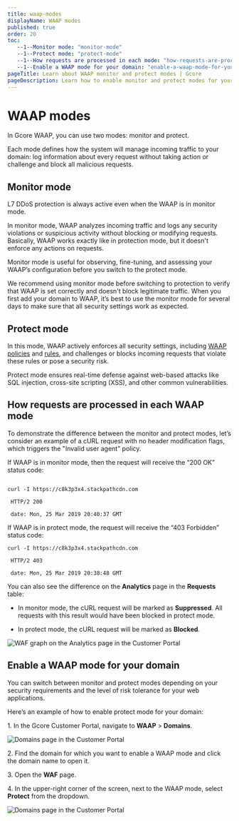 ```yaml
---
title: waap-modes
displayName: WAAP modes
published: true
order: 20
toc:
   --1--Monitor mode: "monitor-mode"
   --1--Protect mode: "protect-mode"
   --1--How requests are processed in each mode: "how-requests-are-processed-in-each-waap-mode"
   --1--Enable a WAAP mode for your domain: "enable-a-waap-mode-for-your-domain" 
pageTitle: Learn about WAAP monitor and protect modes | Gcore
pageDescription: Learn how to enable monitor and protect modes for your domain.
---
```

# WAAP modes

In Gcore WAAP, you can use two modes: monitor and protect.  

Each mode defines how the system will manage incoming traffic to your domain: log information about every request without taking action or challenge and block all malicious requests. 

## Monitor mode

<alert-element type="info" title="Info">
 
L7 DDoS protection is always active even when the WAAP is in monitor mode.

</alert-element>

In monitor mode, WAAP analyzes incoming traffic and logs any security violations or suspicious activity without blocking or modifying requests. Basically, WAAP works exactly like in protection mode, but it doesn't enforce any actions on requests.  

Monitor mode is useful for observing, fine-tuning, and assessing your WAAP’s configuration before you switch to the protect mode.  

<alert-element type="tip" title="Tip">
 
We recommend using monitor mode before switching to protection to verify that WAAP is set correctly and doesn't block legitimate traffic.
When you first add your domain to WAAP, it’s best to use the monitor mode for several days to make sure that all security settings work as expected. 

</alert-element>

## Protect mode 

In this mode, WAAP actively enforces all security settings, including <a href="https://gcore.com/docs/waap/waf-policies" target="_blank">WAAP policies</a> and <a href="https://gcore.com/docs/waap/waap-rules" target="_blank">rules</a>, and challenges or blocks incoming requests that violate these rules or pose a security risk.  

Protect mode ensures real-time defense against web-based attacks like SQL injection, cross-site scripting (XSS), and other common vulnerabilities. 

## How requests are processed in each WAAP mode

To demonstrate the difference between the monitor and protect modes, let’s consider an example of a cURL request with no header modification flags, which triggers the "Invalid user agent" policy. 

If WAAP is in monitor mode, then the request will receive the “200 OK” status code: 

```

curl -I https://c8k3p3x4.stackpathcdn.com 

 HTTP/2 200 

 date: Mon, 25 Mar 2019 20:40:37 GMT 
``` 

If WAAP is in protect mode, the request will receive the “403 Forbidden” status code: 

```
curl -I https://c8k3p3x4.stackpathcdn.com 

 HTTP/2 403  

 date: Mon, 25 Mar 2019 20:38:48 GMT 
```

You can also see the difference on the **Analytics** page in the **Requests** table:  

* In monitor mode, the cURL request will be marked as **Suppressed**. All requests with this result would have been blocked in protect mode. 

* In protect mode, the cURL request will be marked as **Blocked**. 

<img src="https://assets.gcore.pro/docs/waap/getting-started/waf-requests.png" alt="WAF graph on the Analytics page in the Customer Portal">

## Enable a WAAP mode for your domain 

You can switch between monitor and protect modes depending on your security requirements and the level of risk tolerance for your web applications. 

Here’s an example of how to enable protect mode for your domain:  

1\. In the Gcore Customer Portal, navigate to **WAAP** > **Domains**. 

<img src="https://assets.gcore.pro/docs/waap/getting-started/domains-page.png" alt="Domains page in the Customer Portal">

2\. Find the domain for which you want to enable a WAAP mode and click the domain name to open it.

3\. Open the **WAF** page.

4\. In the upper-right corner of the screen, next to the WAAP mode, select **Protect** from the dropdown.

<img src="https://assets.gcore.pro/docs/waap/getting-started/protect-mode.png" alt="Domains page in the Customer Portal">